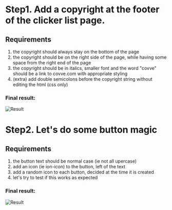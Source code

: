 # Step1. Add a copyright at the footer of the clicker list page.

## Requirements
1. the copyright should always stay on the bottom of the page
2. the copyright should be on the right side of the page, while having some space from the right end of the page
3. the copyright should be in italics, smaller font and the word "covve" should be a link to covve.com with appropriate styling
4. (extra) add double semicolons before the copyright string without editing the html (css only)

### Final result:
![Result](https://www.dropbox.com/s/i7xg7se0y5ym3xh/Screenshot%202016-11-20%2021.18.48.png?dl=0)

# Step2. Let's do some button magic

## Requirements
1. the button text should be normal case (ie not all upercase)
2. add an icon (ie ion-icon) to the button, left of the text
3. add a random icon to each button, decided at the time it is created
4. let's try to test if this works as expected

### Final result:
![Result](https://www.dropbox.com/s/mghkqa1jjypl2lj/Screenshot%202016-11-20%2022.47.52.png?dl=0)